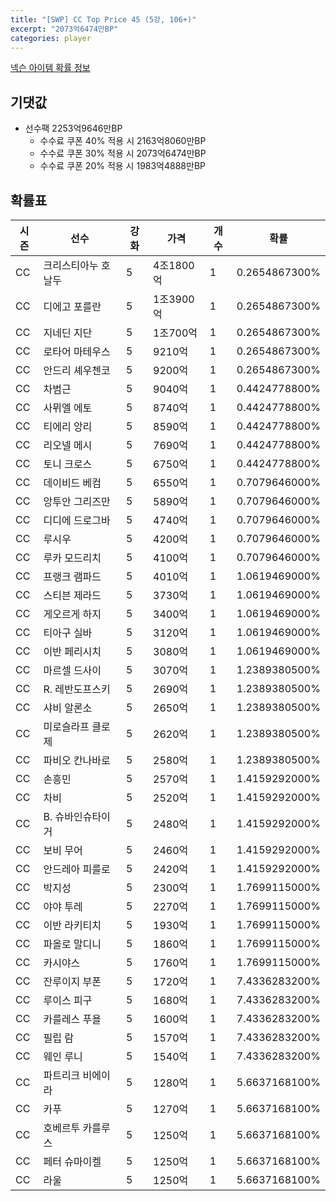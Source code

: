 ```yaml
---
title: "[SWP] CC Top Price 45 (5강, 106+)"
excerpt: "2073억6474만BP"
categories: player
---
```

[넥슨 아이템 확률 정보](http://iteminfo.nexon.com/probability/fco?sn=7433)

## 기댓값
- 선수팩 2253억9646만BP
  - 수수료 쿠폰 40% 적용 시 2163억8060만BP
  - 수수료 쿠폰 30% 적용 시 2073억6474만BP
  - 수수료 쿠폰 20% 적용 시 1983억4888만BP


## 확률표

|시즌|선수|강화|가격|개수|확률|
|---|---|---|---|---|---|
|CC|크리스티아누 호날두|5|4조1800억|1|0.2654867300%|
|CC|디에고 포를란|5|1조3900억|1|0.2654867300%|
|CC|지네딘 지단|5|1조700억|1|0.2654867300%|
|CC|로타어 마테우스|5|9210억|1|0.2654867300%|
|CC|안드리 셰우첸코|5|9200억|1|0.2654867300%|
|CC|차범근|5|9040억|1|0.4424778800%|
|CC|사뮈엘 에토|5|8740억|1|0.4424778800%|
|CC|티에리 앙리|5|8590억|1|0.4424778800%|
|CC|리오넬 메시|5|7690억|1|0.4424778800%|
|CC|토니 크로스|5|6750억|1|0.4424778800%|
|CC|데이비드 베컴|5|6550억|1|0.7079646000%|
|CC|앙투안 그리즈만|5|5890억|1|0.7079646000%|
|CC|디디에 드로그바|5|4740억|1|0.7079646000%|
|CC|루시우|5|4200억|1|0.7079646000%|
|CC|루카 모드리치|5|4100억|1|0.7079646000%|
|CC|프랭크 램파드|5|4010억|1|1.0619469000%|
|CC|스티븐 제라드|5|3730억|1|1.0619469000%|
|CC|게오르게 하지|5|3400억|1|1.0619469000%|
|CC|티아구 실바|5|3120억|1|1.0619469000%|
|CC|이반 페리시치|5|3080억|1|1.0619469000%|
|CC|마르셀 드사이|5|3070억|1|1.2389380500%|
|CC|R. 레반도프스키|5|2690억|1|1.2389380500%|
|CC|샤비 알론소|5|2650억|1|1.2389380500%|
|CC|미로슬라프 클로제|5|2620억|1|1.2389380500%|
|CC|파비오 칸나바로|5|2580억|1|1.2389380500%|
|CC|손흥민|5|2570억|1|1.4159292000%|
|CC|차비|5|2520억|1|1.4159292000%|
|CC|B. 슈바인슈타이거|5|2480억|1|1.4159292000%|
|CC|보비 무어|5|2460억|1|1.4159292000%|
|CC|안드레아 피를로|5|2420억|1|1.4159292000%|
|CC|박지성|5|2300억|1|1.7699115000%|
|CC|야야 투레|5|2270억|1|1.7699115000%|
|CC|이반 라키티치|5|1930억|1|1.7699115000%|
|CC|파올로 말디니|5|1860억|1|1.7699115000%|
|CC|카시야스|5|1760억|1|1.7699115000%|
|CC|잔루이지 부폰|5|1720억|1|7.4336283200%|
|CC|루이스 피구|5|1680억|1|7.4336283200%|
|CC|카를레스 푸욜|5|1600억|1|7.4336283200%|
|CC|필립 람|5|1570억|1|7.4336283200%|
|CC|웨인 루니|5|1540억|1|7.4336283200%|
|CC|파트리크 비에이라|5|1280억|1|5.6637168100%|
|CC|카푸|5|1270억|1|5.6637168100%|
|CC|호베르투 카를루스|5|1250억|1|5.6637168100%|
|CC|페터 슈마이켈|5|1250억|1|5.6637168100%|
|CC|라울|5|1250억|1|5.6637168100%|
